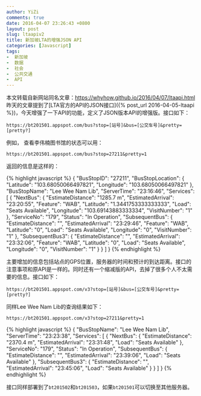 ```yaml
---
author: YiZi
comments: true
date: 2016-04-07 23:26:43 +0800
layout: post
slug: ltaapiv2
title: 新加坡LTA的增强JSON API
categories: [Javascript]
tags:
-  新加坡
-  数据
-  社会
-  公共交通
-  API
---
```

<div class="forward">本文转载自新网站同名文章：<a href="https://whyhow.github.io/2016/04/07/ltaapi.html">https://whyhow.github.io/2016/04/07/ltaapi.html</a></div>
昨天的文章提到了[LTA官方的API的JSON接口]({% post_url 2016-04-05-ltaapi %})，今天增强了一下API的功能，定义了JSON版本API的增强版。接口如下：

`https://bt201501.appspot.com/bus?stop=[站号]&bus=[公交车号]&pretty=[pretty?]`

例如，
查看李伟楠图书馆的状态可以用：

`https://bt201501.appspot.com/bus?stop=27211&pretty=1`

返回的信息是这样的：

{% highlight javascript %}
{
    "BusStopID": "27211", 
    "BusStopLocation": {
        "Latitude": "103.68050066497821", 
        "Longitude": "103.68050066497821"
    }, 
    "BusStopName": "Lee Wee Nam Lib", 
    "ServerTime": "23:16:46", 
    "Services": [
        {
            "NextBus": {
                "EstimateDistance": "1285.7 m", 
                "EstimatedArrival": "23:20:55", 
                "Feature": "WAB", 
                "Latitude": "1.3441753333333333", 
                "Load": "Seats Available", 
                "Longitude": "103.69143883333334", 
                "VisitNumber": "1"
            }, 
            "ServiceNo": "179", 
            "Status": "In Operation", 
            "SubsequentBus": {
                "EstimateDistance": "", 
                "EstimatedArrival": "23:29:46", 
                "Feature": "WAB", 
                "Latitude": "0", 
                "Load": "Seats Available", 
                "Longitude": "0", 
                "VisitNumber": "1"
            }, 
            "SubsequentBus3": {
                "EstimateDistance": "", 
                "EstimatedArrival": "23:32:06", 
                "Feature": "WAB", 
                "Latitude": "0", 
                "Load": "Seats Available", 
                "Longitude": "0", 
                "VisitNumber": "1"
            }
        }
    ]
}
{% endhighlight %}

主要增加的信息包括站点的GPS位置，服务器的时间和预计的到达距离。接口的注意事项和原API是一样的。同时还有一个缩减版的API，去掉了很多个人不太需要的信息。接口如下：

`https://bt201501.appspot.com/v3?stop=[站号]&bus=[公交车号]&pretty=[pretty?]`

同样Lee Wee Nam Lib的查询结果如下：

`https://bt201501.appspot.com/v3?stop=27211&pretty=1`

{% highlight javascript %}
{
    "BusStopName": "Lee Wee Nam Lib", 
    "ServerTime": "23:23:38", 
    "Services": [
        {
            "NextBus": {
                "EstimateDistance": "2370.4 m", 
                "EstimatedArrival": "23:31:48", 
                "Load": "Seats Available"
            }, 
            "ServiceNo": "179", 
            "Status": "In Operation", 
            "SubsequentBus": {
                "EstimateDistance": "", 
                "EstimatedArrival": "23:39:06", 
                "Load": "Seats Available"
            }, 
            "SubsequentBus3": {
                "EstimateDistance": "", 
                "EstimatedArrival": "23:45:06", 
                "Load": "Seats Available"
            }
        }
    ]
}
{% endhighlight %}

接口同样部署到了`bt201502`和`bt201503`，如果`bt201501`可以切换至其他服务器。